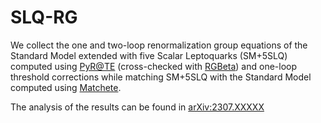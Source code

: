 # SLQ-RG
We collect the one and two-loop renormalization group equations of the Standard Model extended with five Scalar Leptoquarks (SM+5SLQ) computed using [PyR@TE](https://github.com/LSartore/pyrate) (cross-checked with [RGBeta](https://github.com/aethomsen/RGBeta)) and one-loop threshold corrections while matching SM+5SLQ with the Standard Model computed using [Matchete](https://gitlab.com/matchete/matchete).

The analysis of the results can be found in [arXiv:2307.XXXXX](https://arxiv.org/abs/2307.XXXXX)
